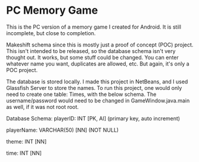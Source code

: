 # PC Memory Game
This is the PC version of a memory game I created for Android. It is still incomplete, but close to completion.

Makeshift schema since this is mostly just a proof of concept (POC) project. This isn't intended to be released, so the database schema isn't very thought out. It works, but some stuff could be changed. You can enter whatever name you want, duplicates are allowed, etc. But again, it's only a POC project.

The database is stored locally. I made this project in NetBeans, and I used Glassfish Server to store the names. To run this project, one would only need to create one table: Times, with the below schema. The username/password would need to be changed in GameWindow.java.main as well, if it was not root root.

Database Schema:
  playerID: INT [PK, AI] (primary key, auto increment)
  
  playerName: VARCHAR(50) [NN] (NOT NULL)
  
  theme: INT [NN]
  
  time: INT [NN]
  
